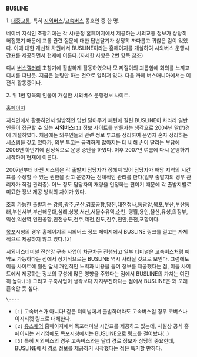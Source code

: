 **BUSLINE**

1\. [대중교통](%EB%8C%80%EC%A4%91%EA%B5%90%ED%86%B5.md), 특히 [시외버스](%EC%8B%9C%EC%99%B8%EB%B2%84%EC%8A%A4.md)/[고속버스](%EA%B3%A0%EC%86%8D%EB%B2%84%EC%8A%A4.md) 동호인 중 한 명.

네이버 지식인 초창기에는 각 시/군청 홈페이지에서 제공하는 시외교통 정보가 상당히 허접했기 때문에 교통 관련 질문에 대한 답변달기가 상당히
까다롭고 귀찮은 감이 있었다. 이에 대한 개선책 차원에서 BUSLINE이라는 홈페이지를 개설하여 시외버스 운행시간표를 제공하면서 현재에
이른다.(자세한 사항은 2번 항목 참조)

디씨 [버스갤러리](%EB%B2%84%EC%8A%A4%EA%B0%A4%EB%9F%AC%EB%A6%AC.md) 초창기에 활발하게
활동하였으나 모 찌질이의 괴롭힘에 회의를 느끼고 디씨를 떠난듯..지금은 눈팅만 하는 것으로 알려져 있다. 다음 까페 버스매니아에서는 여전히
활동중이다.

2\. 위 1번 항목의 인물이 개설한 시외버스 운행정보 사이트.

[홈페이지](http://www.busline.wo.to)

지식인에서 활동하면서 일방적인 답변 달아주기 패턴에 질린 BUSLINE이 차라리 일반인들이 접근할 수 있는 **시외버스**`[1]` 정보
사이트를 만들자는 생각으로 2004년 말(?)경에 개설하였다. 처음에는 외부인들의 관련 정보 투고를 정리하여 운영자 혼자 정리하는 시스템을
갖고 있다가, 외부 투고는 급격하게 많아지는 데 비해 손이 딸리는 부담에 2006년 하반기에 잠정적으로 운영 중단을 하였다. 이후 2007년
여름에 다시 운영하기 시작하여 현재에 이른다.

2007년부터 바뀐 시스템은 각 출발지 담당자가 정해져 있어 담당자가 해당 지역의 시간표를 수정할 수 있는 권한을 갖고 운영자는 전체적인
관리를 한다(일부 출발지의 경우 관리자가 직접 관리중). 어느 정도 담당자의 재량을 인정하는 편이기 때문에 각 출발지별로 미묘한 정보 제공
방식의 차이가 있다.

조회 가능한 출발지는 강릉,광주,군산,김포공항,당진,대전청사,동광양,목포,부산,부산동래,부산서부,부산해운대,삼례,상봉,서산,서울수유역,순천,
영월,용인,울산,유성,의정부,익산,익산역,인천공항,인천송도,전주,제천,진도,진주,천안,춘천,포항이다.

[목포](%EB%AA%A9%ED%8F%AC.md)시청의 경우 홈페이지의 시외버스 정보 페이지에서 BUSLINE 링크를 걸고는 자체적으로
제공하지 않고 있다.`[2]`

시외버스터미널 전산망 구축 사업이 차근차근 진행되고 일부 터미널은 고속버스처럼 예약도 가능하다는 점에서 장기적으로는 BUSLINE 역시
사라질 것으로 보인다. 그럼에도 이들 사이트에 훨씬 앞서 개인적인 노력과 비용을 들여 정보를 제공했다는 점, 이들 사이트에서 제공하는 정보의
구성에 많은 영향을 주었다는 점에서 BUSLINE의 가치는 여전히 높다.`[3]` 그리고 구축사업이 생각보다 지지부진하다는 점에서
BUSLINE은 꽤 오래 존속할 듯 싶다.

`\----`

  * `[1]` 고속버스가 아니다! 같은 터미널에서 출발하더라도 고속버스일 경우 코버스나 이지티켓 링크로 대체한다.
  * `[2]` [유스퀘어](%EC%9C%A0%EC%8A%A4%ED%80%98%EC%96%B4.md) 홈페이지에서 목포터미널 시간표를 제공하고 있는데, 사실상 공식 홈페이지는 거기임에도 목포시청에서는 BUSLINE으로 링크를 걸어놨다(..)
  * `[3]` 특히 시외버스의 경우 고속버스와는 달리 경로 정보가 상당히 중요한데, BUSLINE에서 경로 정보를 제공하기 시작했다는 점은 특기할 만하다.

